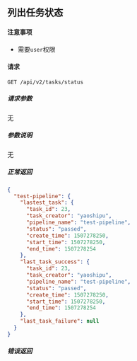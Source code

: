 ## 列出任务状态

#### 注意事项

- 需要`user`权限

#### 请求

```
GET /api/v2/tasks/status
```

##### 请求参数

无

##### 参数说明

无

##### 正常返回

```json
{
  "test-pipeline": {
    "lastest_task": {
      "task_id": 23,
      "task_creator": "yaoshipu",
      "pipeline_name": "test-pipeline",
      "status": "passed",
      "create_time": 1507278250,
      "start_time": 1507278250,
      "end_time": 1507278254
    },
    "last_task_success": {
      "task_id": 23,
      "task_creator": "yaoshipu",
      "pipeline_name": "test-pipeline",
      "status": "passed",
      "create_time": 1507278250,
      "start_time": 1507278250,
      "end_time": 1507278254
    },
    "last_task_failure": null
  }
}
```

##### 错误返回
